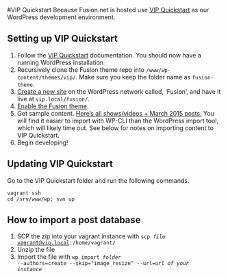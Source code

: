 #VIP Quickstart
Because Fusion.net is hosted  use [VIP Quickstart](https://github.com/Automattic/vip-quickstart) as our WordPress development environment.

## Setting up VIP Quickstart
1. Follow the <a href="https://vip.wordpress.com/documentation/quickstart/">VIP Quickstart</a> documentation. You should now have a running WordPress installation
1. Recursively clone the Fusion theme repo into `/www/wp-content/themes/vip/`. Make sure you keep the folder name as `fusion-theme`.
1. <a href="http://vip.local/wp-admin/network/site-new.php">Create a new site</a> on the WordPress network called, ‘Fusion’, and have it live at `vip.local/fusion/`.
1. <a href="http://vip.local/wp-admin/network/themes.php">Enable the Fusion theme</a>.</li>
1. Get sample content. <a href="https://www.dropbox.com/sh/82rgc3gjq4w7egq/AACSBn5Cl-2xkeq6hd9cfvpIa?dl=0">Here’s all shows/videos + March 2015 posts.</a> You will find it easier to import with WP-CLI than the WordPress import tool, which will likely time out. See below for notes on importing content to VIP Quickstart.
1. Begin developing!

## Updating VIP Quickstart
Go to the VIP Quickstart folder and run the following commands.

    vagrant ssh
    cd /srv/www/wp; svn up
    
    
## How to import a post database
1. SCP the zip into your vagrant instance with <code>scp _file_ vagrant@vip.local:/home/vagrant/</code>
1. Unzip the file
1. Import the file with <code>wp import _folder_ --authors=create --skip="image_resize" --url=_url of your instance_</code>
